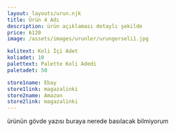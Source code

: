 ```yaml
---
layout: layouts/urun.njk
title: Ürün 4 Adı
description: ürün açıklaması detaylı şekilde
price: ₺120
image: /assets/images/urunler/urungorseli1.jpg

kolitext: Koli İçi Adet
koliadet: 10
palettext: Palette Koli Adedi
paletadet: 50

store1name: Ebay
store1link: magazalinki
store2name: Amazon
store2link: magazalinki
---
```


ürünün gövde yazısı buraya nerede basılacak bilmiyorum